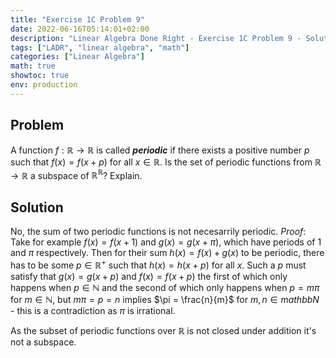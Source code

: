 ```yaml
---
title: "Exercise 1C Problem 9"
date: 2022-06-16T05:14:01+02:00
description: "Linear Algebra Done Right - Exercise 1C Problem 9 - Solution"
tags: ["LADR", "linear algebra", "math"]
categories: ["Linear Algebra"]
math: true
showtoc: true
env: production
---
```


## Problem
A function $f: \mathbb{R} \to \mathbb{R}$ is called <i><b>periodic</b></i> if there exists a positive number $p$ such that $f(x) = f(x + p)$ for all $x \in \mathbb{R}$. Is the set of periodic functions from $\mathbb{R} \to \mathbb{R}$ a subspace of $\mathbb{R}^\mathbb{R}$? Explain.

## Solution
No, the sum of two periodic functions is not necesarrily periodic. *Proof*: 
Take for example $f(x) = f(x+1)$ and $g(x) = g(x + \pi)$, which have periods of $1$ and $\pi$ respectively. Then for their sum $h(x) = f(x) + g(x)$ to be periodic, there has to be some $p \in \mathbb{R}^+$ such that $h(x) = h(x + p)$ for all $x$. Such a $p$ must satisfy that $g(x) = g(x + p)$ and $f(x) = f(x + p)$ the first of which only happens when $p \in \mathbb{N}$ and the second of which only happens when $p = m\pi$ for $m \in \mathbb{N}$, but $m\pi = p = n$ implies $\pi = \frac{n}{m}$ for $m,n \in mathbb{N}$ - this is a contradiction as $\pi$ is irrational.

As the subset of periodic functions over $\mathbb{R}$ is not closed under addition it's not a subspace.









